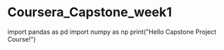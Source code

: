 # Coursera_Capstone_week1

import pandas as pd
import numpy as np
print("Hello Capstone Project Course!")
